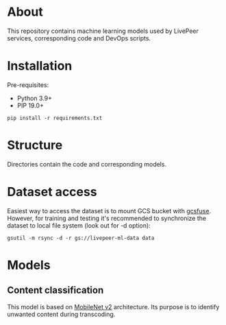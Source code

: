 # About
This repository contains machine learning models used by LivePeer services, corresponding code and DevOps scripts.

# Installation
Pre-requisites:
- Python 3.9+
- PIP 19.0+ 
```
pip install -r requirements.txt
```

# Structure
Directories contain the code and corresponding models.

# Dataset access
Easiest way to access the dataset is to mount GCS bucket with [gcsfuse](https://github.com/GoogleCloudPlatform/gcsfuse/). However, for training and testing it's recommended to synchronize the dataset to local file system (look out for -d option):
```
gsutil -m rsync -d -r gs://livepeer-ml-data data
```

# Models

## Content classification
This model is based on [MobileNet v2](https://arxiv.org/abs/1801.04381) architecture. Its purpose is to identify unwanted content during transcoding.